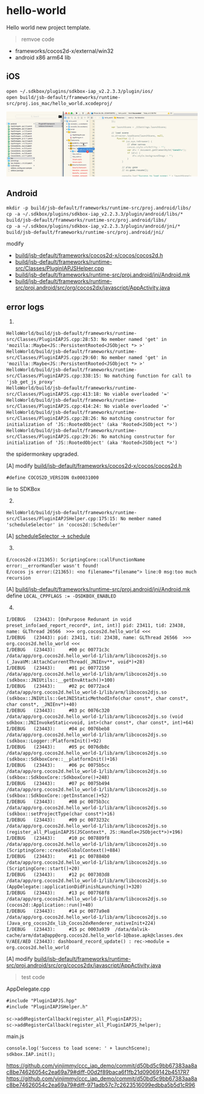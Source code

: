 # hello-world
Hello world new project template.

> remvoe code

- frameworks/cocos2d-x/external/win32
- android x86 arm64 lib

## iOS

```
open ~/.sdkbox/plugins/sdkbox-iap_v2.2.3.3/plugin/ios/
open build/jsb-default/frameworks/runtime-src/proj.ios_mac/hello_world.xcodeproj/
```

![iap_ios](tut/iap_ios.gif)

## Android

```
mkdir -p build/jsb-default/frameworks/runtime-src/proj.android/libs/
cp -a ~/.sdkbox/plugins/sdkbox-iap_v2.2.3.3/plugin/android/libs/* build/jsb-default/frameworks/runtime-src/proj.android/libs/
cp -a ~/.sdkbox/plugins/sdkbox-iap_v2.2.3.3/plugin/android/jni/* build/jsb-default/frameworks/runtime-src/proj.android/jni/
```

modify

- [build/jsb-default/frameworks/cocos2d-x/cocos/cocos2d.h](https://github.com/yinjimmy/ccc_iap_demo/commit/d50bd5c9bb67383aa8ac8be74626054c2ea69a79#diff-b3c1658c06ba3903a707f0b16517ae41R33)
- [build/jsb-default/frameworks/runtime-src/Classes/PluginIAPJSHelper.cpp](https://github.com/yinjimmy/ccc_iap_demo/commit/d50bd5c9bb67383aa8ac8be74626054c2ea69a79#diff-df14cc78522f82c4177f4ab65e50ca03R175)
- [build/jsb-default/frameworks/runtime-src/proj.android/jni/Android.mk](https://github.com/yinjimmy/ccc_iap_demo/commit/d50bd5c9bb67383aa8ac8be74626054c2ea69a79#diff-3e845b9bb3a3cc3412915236cc9c6ed3R16)
- [build/jsb-default/frameworks/runtime-src/proj.android/src/org/cocos2dx/javascript/AppActivity.java](https://github.com/yinjimmy/ccc_iap_demo/commit/d50bd5c9bb67383aa8ac8be74626054c2ea69a79#diff-3984758f6350741360984c417d427fe5R39)


## error logs

1.

```
HelloWorld/build/jsb-default/frameworks/runtime-src/Classes/PluginIAPJS.cpp:28:53: No member named 'get' in 'mozilla::Maybe<JS::PersistentRooted<JSObject *> >'
HelloWorld/build/jsb-default/frameworks/runtime-src/Classes/PluginIAPJS.cpp:29:60: No member named 'get' in 'mozilla::Maybe<JS::PersistentRooted<JSObject *> >'
HelloWorld/build/jsb-default/frameworks/runtime-src/Classes/PluginIAPJS.cpp:338:15: No matching function for call to 'jsb_get_js_proxy'
HelloWorld/build/jsb-default/frameworks/runtime-src/Classes/PluginIAPJS.cpp:413:18: No viable overloaded '='
HelloWorld/build/jsb-default/frameworks/runtime-src/Classes/PluginIAPJS.cpp:414:24: No viable overloaded '='
HelloWorld/build/jsb-default/frameworks/runtime-src/Classes/PluginIAPJS.cpp:28:26: No matching constructor for initialization of 'JS::RootedObject' (aka 'Rooted<JSObject *>')
HelloWorld/build/jsb-default/frameworks/runtime-src/Classes/PluginIAPJS.cpp:29:26: No matching constructor for initialization of 'JS::RootedObject' (aka 'Rooted<JSObject *>')
```

the spidermonkey upgraded.

[A] modify [build/jsb-default/frameworks/cocos2d-x/cocos/cocos2d.h](https://github.com/yinjimmy/ccc_iap_demo/commit/d50bd5c9bb67383aa8ac8be74626054c2ea69a79#diff-b3c1658c06ba3903a707f0b16517ae41R33)

```
#define COCOS2D_VERSION 0x00031000
```

lie to SDKBox


2.

```
HelloWorld/build/jsb-default/frameworks/runtime-src/Classes/PluginIAPJSHelper.cpp:175:15: No member named 'scheduleSelector' in 'cocos2d::Scheduler'
```

[A] [scheduleSelector -> schedule](https://github.com/yinjimmy/ccc_iap_demo/commit/d50bd5c9bb67383aa8ac8be74626054c2ea69a79#diff-df14cc78522f82c4177f4ab65e50ca03R175)


3.

```
E/cocos2d-x(21365): ScriptingCore::callFunctionName error:__errorHandler wasn't found!
E/cocos js error:(21365): <no filename="filename"> line:0 msg:too much recursion
```

[A] [build/jsb-default/frameworks/runtime-src/proj.android/jni/Android.mk](https://github.com/yinjimmy/ccc_iap_demo/commit/d50bd5c9bb67383aa8ac8be74626054c2ea69a79#diff-3e845b9bb3a3cc3412915236cc9c6ed3R22) define `LOCAL_CPPFLAGS := -DSDKBOX_ENABLED`


4.

```
I/DEBUG   (23443): [OnPurpose Redunant in void preset_info(aed_report_record*, int, int)] pid: 23411, tid: 23438, name: GLThread 26566  >>> org.cocos2d.hello_world <<<
I/DEBUG   (23443): pid: 23411, tid: 23438, name: GLThread 26566  >>> org.cocos2d.hello_world <<<
I/DEBUG   (23443):     #00 pc 00771c3c  /data/app/org.cocos2d.hello_world-1/lib/arm/libcocos2djs.so (_JavaVM::AttachCurrentThread(_JNIEnv**, void*)+28)
I/DEBUG   (23443):     #01 pc 00772150  /data/app/org.cocos2d.hello_world-1/lib/arm/libcocos2djs.so (sdkbox::JNIUtils::__getEnvAttach()+100)
I/DEBUG   (23443):     #02 pc 00772ac4  /data/app/org.cocos2d.hello_world-1/lib/arm/libcocos2djs.so (sdkbox::JNIUtils::GetJNIStaticMethodInfo(char const*, char const*, char const*, _JNIEnv*)+40)
I/DEBUG   (23443):     #03 pc 0076c320  /data/app/org.cocos2d.hello_world-1/lib/arm/libcocos2djs.so (void sdkbox::JNIInvokeStatic<void, int>(char const*, char const*, int)+64)
I/DEBUG   (23443):     #04 pc 0076beb8  /data/app/org.cocos2d.hello_world-1/lib/arm/libcocos2djs.so (sdkbox::Logger::PlatformInit()+92)
I/DEBUG   (23443):     #05 pc 0076db8c  /data/app/org.cocos2d.hello_world-1/lib/arm/libcocos2djs.so (sdkbox::SdkboxCore::__platformInit()+16)
I/DEBUG   (23443):     #06 pc 0075b5cc  /data/app/org.cocos2d.hello_world-1/lib/arm/libcocos2djs.so (sdkbox::SdkboxCore::SdkboxCore()+248)
I/DEBUG   (23443):     #07 pc 0075b494  /data/app/org.cocos2d.hello_world-1/lib/arm/libcocos2djs.so (sdkbox::SdkboxCore::getInstance()+52)
I/DEBUG   (23443):     #08 pc 0075b3cc  /data/app/org.cocos2d.hello_world-1/lib/arm/libcocos2djs.so (sdkbox::setProjectType(char const*)+16)
I/DEBUG   (23443):     #09 pc 0073232c  /data/app/org.cocos2d.hello_world-1/lib/arm/libcocos2djs.so (register_all_PluginIAPJS(JSContext*, JS::Handle<JSObject*>)+196)
I/DEBUG   (23443):     #10 pc 007889f8  /data/app/org.cocos2d.hello_world-1/lib/arm/libcocos2djs.so (ScriptingCore::createGlobalContext()+884)
I/DEBUG   (23443):     #11 pc 007884b0  /data/app/org.cocos2d.hello_world-1/lib/arm/libcocos2djs.so (ScriptingCore::start()+20)
I/DEBUG   (23443):     #12 pc 007303d8  /data/app/org.cocos2d.hello_world-1/lib/arm/libcocos2djs.so (AppDelegate::applicationDidFinishLaunching()+320)
I/DEBUG   (23443):     #13 pc 007768f8  /data/app/org.cocos2d.hello_world-1/lib/arm/libcocos2djs.so (cocos2d::Application::run()+40)
I/DEBUG   (23443):     #14 pc 0077a9e8  /data/app/org.cocos2d.hello_world-1/lib/arm/libcocos2djs.so (Java_org_cocos2dx_lib_Cocos2dxRenderer_nativeInit+224)
I/DEBUG   (23443):     #15 pc 0003a939  /data/dalvik-cache/arm/data@app@org.cocos2d.hello_world-1@base.apk@classes.dex
V/AEE/AED (23443): dashboard_record_update() : rec->module = org.cocos2d.hello_world
```

[A] modify [build/jsb-default/frameworks/runtime-src/proj.android/src/org/cocos2dx/javascript/AppActivity.java](https://github.com/yinjimmy/ccc_iap_demo/commit/d50bd5c9bb67383aa8ac8be74626054c2ea69a79#diff-3984758f6350741360984c417d427fe5R39)

> test code

AppDelegate.cpp
```
#include "PluginIAPJS.hpp"
#include "PluginIAPJSHelper.h"

sc->addRegisterCallback(register_all_PluginIAPJS);
sc->addRegisterCallback(register_all_PluginIAPJS_helper);
```

main.js
```
console.log('Success to load scene: ' + launchScene);
sdkbox.IAP.init();
```

https://github.com/yinjimmy/ccc_iap_demo/commit/d50bd5c9bb67383aa8ac8be74626054c2ea69a79#diff-00d2f89baca6f1fb21d09069142b4517R7
https://github.com/yinjimmy/ccc_iap_demo/commit/d50bd5c9bb67383aa8ac8be74626054c2ea69a79#diff-971adb57c7c2623516099edbba5b5d1cR96
